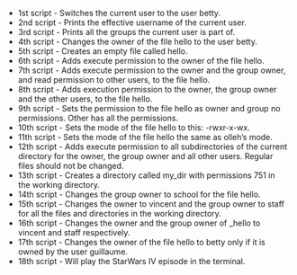 * 1st script - Switches the current user to the user betty.
* 2nd script - Prints the effective username of the current user.
* 3rd script - Prints all the groups the current user is part of.
* 4th script - Changes the owner of the file hello to the user betty.
* 5th script - Creates an empty file called hello.
* 6th script - Adds execute permission to the owner of the file hello.
* 7th script - Adds execute permission to the owner and the group owner, and read permission to other users, to the file hello.
* 8th script - Adds execution permission to the owner, the group owner and the other users, to the file hello.
* 9th script - Sets the permission to the file hello as owner and group no permissions. Other has all the permissions.
* 10th script - Sets the mode of the file hello to this: -rwxr-x-wx.
* 11th script - Sets the mode of the file hello the same as olleh’s mode.
* 12th script - Adds execute permission to all subdirectories of the current directory for the owner, the group owner and all other users. Regular files should not be changed.
* 13th script - Creates a directory called my_dir with permissions 751 in the working directory.
* 14th script - Changes the group owner to school for the file hello.
* 15th script - Changes the owner to vincent and the group owner to staff for all the files and directories in the working directory.
* 16th script - Changes the owner and the group owner of _hello to vincent and staff respectively.
* 17th script - Changes the owner of the file hello to betty only if it is owned by the user guillaume.
* 18th script - Will play the StarWars IV episode in the terminal. 
